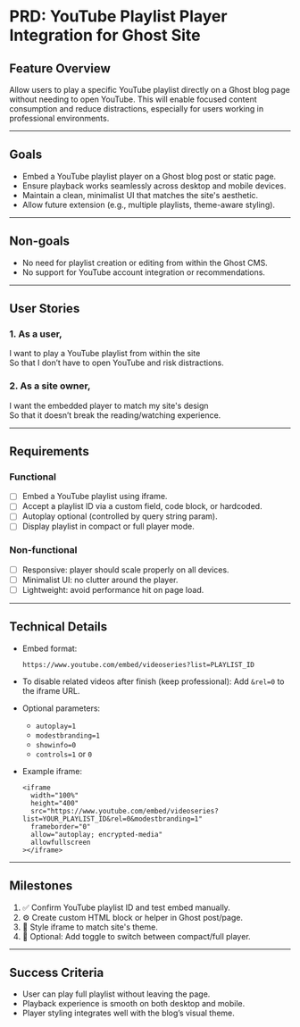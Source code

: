 # PRD: YouTube Playlist Player Integration for Ghost Site

## Feature Overview

Allow users to play a specific YouTube playlist directly on a Ghost blog page without needing to open YouTube. This will enable focused content consumption and reduce distractions, especially for users working in professional environments.

---

## Goals

- Embed a YouTube playlist player on a Ghost blog post or static page.
- Ensure playback works seamlessly across desktop and mobile devices.
- Maintain a clean, minimalist UI that matches the site's aesthetic.
- Allow future extension (e.g., multiple playlists, theme-aware styling).

---

## Non-goals

- No need for playlist creation or editing from within the Ghost CMS.
- No support for YouTube account integration or recommendations.

---

## User Stories

### 1. As a user,
I want to play a YouTube playlist from within the site  
So that I don’t have to open YouTube and risk distractions.

### 2. As a site owner,
I want the embedded player to match my site's design  
So that it doesn’t break the reading/watching experience.

---

## Requirements

### Functional

- [ ] Embed a YouTube playlist using iframe.
- [ ] Accept a playlist ID via a custom field, code block, or hardcoded.
- [ ] Autoplay optional (controlled by query string param).
- [ ] Display playlist in compact or full player mode.

### Non-functional

- [ ] Responsive: player should scale properly on all devices.
- [ ] Minimalist UI: no clutter around the player.
- [ ] Lightweight: avoid performance hit on page load.

---

## Technical Details

- Embed format:
  ```
  https://www.youtube.com/embed/videoseries?list=PLAYLIST_ID
  ```

- To disable related videos after finish (keep professional):
  Add `&rel=0` to the iframe URL.

- Optional parameters:
  - `autoplay=1`
  - `modestbranding=1`
  - `showinfo=0`
  - `controls=1` or `0`

- Example iframe:
  ```
  <iframe
    width="100%"
    height="400"
    src="https://www.youtube.com/embed/videoseries?list=YOUR_PLAYLIST_ID&rel=0&modestbranding=1"
    frameborder="0"
    allow="autoplay; encrypted-media"
    allowfullscreen
  ></iframe>
  ```

---

## Milestones

1. ✅ Confirm YouTube playlist ID and test embed manually.
2. ⚙️ Create custom HTML block or helper in Ghost post/page.
3. 🎨 Style iframe to match site's theme.
4. 🚀 Optional: Add toggle to switch between compact/full player.

---

## Success Criteria

- User can play full playlist without leaving the page.
- Playback experience is smooth on both desktop and mobile.
- Player styling integrates well with the blog’s visual theme.